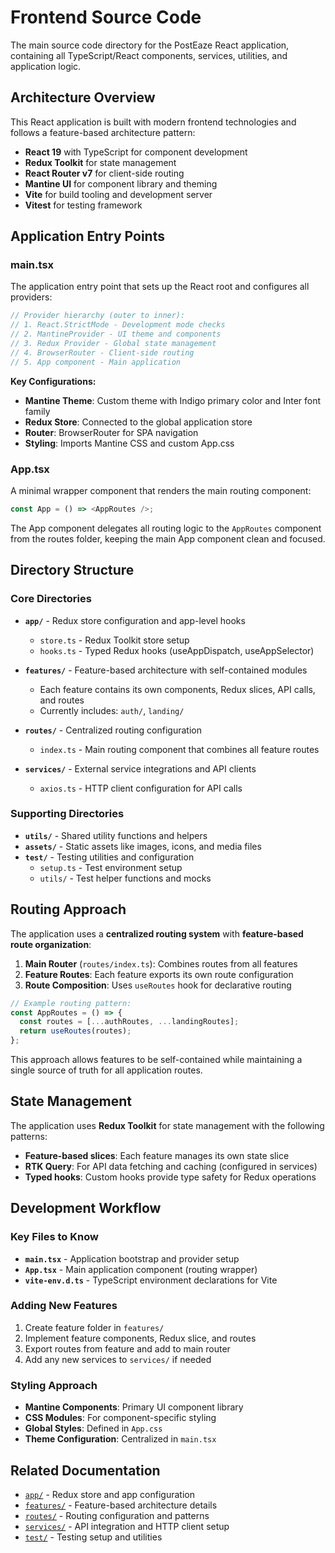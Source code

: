 # Frontend Source Code

The main source code directory for the PostEaze React application, containing all TypeScript/React components, services, utilities, and application logic.

## Architecture Overview

This React application is built with modern frontend technologies and follows a feature-based architecture pattern:

- **React 19** with TypeScript for component development
- **Redux Toolkit** for state management
- **React Router v7** for client-side routing
- **Mantine UI** for component library and theming
- **Vite** for build tooling and development server
- **Vitest** for testing framework

## Application Entry Points

### main.tsx
The application entry point that sets up the React root and configures all providers:

```typescript
// Provider hierarchy (outer to inner):
// 1. React.StrictMode - Development mode checks
// 2. MantineProvider - UI theme and components
// 3. Redux Provider - Global state management
// 4. BrowserRouter - Client-side routing
// 5. App component - Main application
```

**Key Configurations:**
- **Mantine Theme**: Custom theme with Indigo primary color and Inter font family
- **Redux Store**: Connected to the global application store
- **Router**: BrowserRouter for SPA navigation
- **Styling**: Imports Mantine CSS and custom App.css

### App.tsx
A minimal wrapper component that renders the main routing component:

```typescript
const App = () => <AppRoutes />;
```

The App component delegates all routing logic to the `AppRoutes` component from the routes folder, keeping the main App component clean and focused.

## Directory Structure

### Core Directories

- **`app/`** - Redux store configuration and app-level hooks
  - `store.ts` - Redux Toolkit store setup
  - `hooks.ts` - Typed Redux hooks (useAppDispatch, useAppSelector)

- **`features/`** - Feature-based architecture with self-contained modules
  - Each feature contains its own components, Redux slices, API calls, and routes
  - Currently includes: `auth/`, `landing/`

- **`routes/`** - Centralized routing configuration
  - `index.ts` - Main routing component that combines all feature routes

- **`services/`** - External service integrations and API clients
  - `axios.ts` - HTTP client configuration for API calls

### Supporting Directories

- **`utils/`** - Shared utility functions and helpers
- **`assets/`** - Static assets like images, icons, and media files
- **`test/`** - Testing utilities and configuration
  - `setup.ts` - Test environment setup
  - `utils/` - Test helper functions and mocks

## Routing Approach

The application uses a **centralized routing system** with **feature-based route organization**:

1. **Main Router** (`routes/index.ts`): Combines routes from all features
2. **Feature Routes**: Each feature exports its own route configuration
3. **Route Composition**: Uses `useRoutes` hook for declarative routing

```typescript
// Example routing pattern:
const AppRoutes = () => {
  const routes = [...authRoutes, ...landingRoutes];
  return useRoutes(routes);
};
```

This approach allows features to be self-contained while maintaining a single source of truth for all application routes.

## State Management

The application uses **Redux Toolkit** for state management with the following patterns:

- **Feature-based slices**: Each feature manages its own state slice
- **RTK Query**: For API data fetching and caching (configured in services)
- **Typed hooks**: Custom hooks provide type safety for Redux operations

## Development Workflow

### Key Files to Know

- **`main.tsx`** - Application bootstrap and provider setup
- **`App.tsx`** - Main application component (routing wrapper)
- **`vite-env.d.ts`** - TypeScript environment declarations for Vite

### Adding New Features

1. Create feature folder in `features/`
2. Implement feature components, Redux slice, and routes
3. Export routes from feature and add to main router
4. Add any new services to `services/` if needed

### Styling Approach

- **Mantine Components**: Primary UI component library
- **CSS Modules**: For component-specific styling
- **Global Styles**: Defined in `App.css`
- **Theme Configuration**: Centralized in `main.tsx`

## Related Documentation

- [`app/`](./app/README.md) - Redux store and app configuration
- [`features/`](./features/README.md) - Feature-based architecture details
- [`routes/`](./routes/README.md) - Routing configuration and patterns
- [`services/`](./services/README.md) - API integration and HTTP client setup
- [`test/`](./test/README.md) - Testing setup and utilities